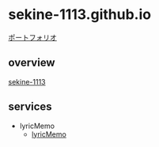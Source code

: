 # sekine-1113.github.io
[ポートフォリオ](https://sekine-1113.github.io/portfolio/)

## overview
[sekine-1113](https://github.com/sekine-1113)

## services

- lyricMemo
    - [lyricMemo](https://sekine-1113.github.io/lyricMemo/)
